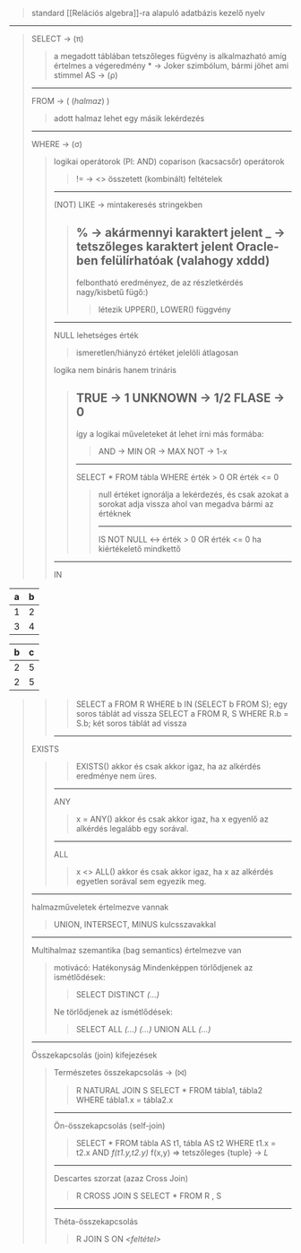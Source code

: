 > standard \[[Relációs algebra]\]-ra alapuló adatbázis kezelő nyelv

______________________________________________________________________

> SELECT -> (π)
>
> > a megadott táblában tetszőleges fügvény is alkalmazható amíg értelmes a végeredmény
> > \* -> Joker szimbólum, bármi jöhet ami stimmel
> > AS -> (ρ)
>
> ______________________________________________________________________
>
> FROM -> ( (*halmaz*) )
>
> > adott halmaz lehet egy másik lekérdezés
>
> ______________________________________________________________________
>
> WHERE -> (σ)
>
> > logikai operátorok (Pl: AND)
> > coparison (kacsacsőr) operátorok
> >
> > > != -> \<>
> > > összetett (kombinált) feltételek
> >
> > ______________________________________________________________________
> >
> > (NOT) LIKE -> mintakeresés stringekben
> >
> > > ## % -> akármennyi karaktert jelent _ -> tetszőleges karaktert jelent Oracle-ben felülírhatóak (valahogy xddd)
> > >
> > > felbontható eredményez, de az részletkérdés
> > > nagy/kisbetű fügő:)
> > >
> > > > létezik UPPER(), LOWER() függvény
> >
> > ______________________________________________________________________
> >
> > NULL lehetséges érték
> >
> > > ismeretlen/hiányzó értéket jelelöli átlagosan
> >
> > logika nem bináris hanem trináris
> >
> > > ## TRUE -> 1 UNKNOWN -> 1/2 FLASE -> 0
> > >
> > > így a logikai műveleteket át lehet írni más formába:
> > >
> > > > AND -> MIN
> > > > OR -> MAX
> > > > NOT -> 1-x
> > >
> > > ______________________________________________________________________
> > >
> > > SELECT * FROM tábla WHERE érték > 0 OR érték \<= 0
> > >
> > > > null értéket ignorálja a lekérdezés, és csak azokat a sorokat adja vissza ahol van megadva bármi az értéknek
> > > >
> > > > ______________________________________________________________________
> > > >
> > > > IS NOT NULL \<-> érték > 0 OR érték \<= 0 ha kiértékelető mindkettő
> >
> > ______________________________________________________________________
> >
> > IN
> >
> > >

| a | b |
| --- | --- |
| 1 | 2 |
| 3 | 4 |

> > >

| b | c |
| --- | --- |
| 2 | 5 |
| 2 | 5 |

> > > SELECT a FROM R WHERE b IN (SELECT b FROM S); egy soros táblát ad vissza
> > > SELECT a FROM R, S WHERE R.b = S.b; két soros táblát ad vissza
> >
> > ______________________________________________________________________
>
> EXISTS
>
> > > EXISTS() akkor és csak akkor igaz, ha az alkérdés eredménye nem üres.
> >
> > ______________________________________________________________________
> >
> > ANY
> >
> > > x = ANY() akkor és csak akkor igaz, ha x egyenlő az alkérdés legalább egy sorával.
> >
> > ______________________________________________________________________
> >
> > ALL
> >
> > > x \<> ALL() akkor és csak akkor igaz, ha x az alkérdés egyetlen sorával sem egyezik meg.
>
> ______________________________________________________________________
>
> halmazműveletek értelmezve vannak
>
> > UNION, INTERSECT, MINUS kulcsszavakkal
>
> ______________________________________________________________________
>
> Multihalmaz szemantika (bag semantics) értelmezve van
>
> > motivácó: Hatékonyság
> > Mindenképpen törlődjenek az ismétlődések:
> >
> > > SELECT DISTINCT *(...)*
> >
> > Ne törlődjenek az ismétlődések:
> >
> > > SELECT ALL *(...)*
> > > *(...)* UNION ALL *(...)*
>
> ______________________________________________________________________
>
> Összekapcsolás (join) kifejezések
>
> > Természetes összekapcsolás -> (⨝)
> >
> > > R NATURAL JOIN S
> > > SELECT * FROM tábla1, tábla2 WHERE tábla1.x = tábla2.x
> >
> > ______________________________________________________________________
> >
> > Ön-összekapcsolás (self-join)
> >
> > > SELECT * FROM tábla AS t1, tábla AS t2 WHERE t1.x = t2.x AND *f(t1.y,t2.y)*
> > > f(x,y) => tetszőleges {tuple} -> *L*
> >
> > ______________________________________________________________________
> >
> > Descartes szorzat (azaz Cross Join)
> >
> > > R CROSS JOIN S
> > > SELECT * FROM R , S
> >
> > ______________________________________________________________________
> >
> > Théta-összekapcsolás
> >
> > > R JOIN S ON *\<feltétel>*
